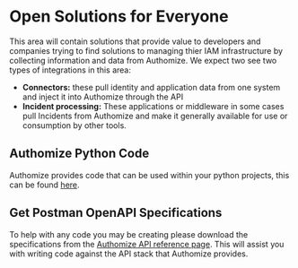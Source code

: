 # Open Solutions for Everyone
This area will contain solutions that provide value to developers and companies trying to find solutions to managing thier IAM infrastructure by collecting information and data from Authomize. We expect two see two types of integrations in this area:

- **Connectors:** these pull identity and application data from one system and inject it into Authomize through the API
- **Incident processing:** These applications or middleware in some cases pull Incidents from Authomize and make it generally available for use or          consumption by other tools.


## Authomize Python Code
Authomize provides code that can be used within your python projects, this can be found [here](https://pypi.org/project/authomize-rest-api-client/).

## Get Postman OpenAPI Specifications
To help with any code you may be creating please download the specifications from the [Authomize API reference page](https://api.authomize.com/documentation). This will assist you with writing code against the API stack that Authomize provides.

